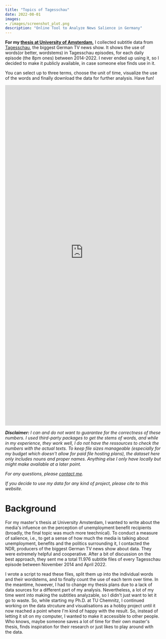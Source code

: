 ```yaml
---
title: "Topics of Tagesschau"
date: 2022-08-01
images:
- /images/screenshot_plot.png  
description: "Online Tool to Analyze News Salience in Germany"
---
```


<b>For my [thesis at University of Amsterdam](https://scripties.uba.uva.nl/search?id=c7012523),</b> I collected subtitle data from [Tagesschau](https://www.tagesschau.de), the biggest German TV news show. It shows the use of words(or better, wordstems) in Tagesschau episodes, for each daily episode (the 8pm ones) between 2014-2022. I never ended up using it, so I decided to make it publicly available, in case someone else finds use in it. 

You can select up to three terms, choose the unit of time, visualize the use of the words and finally download the data for further analysis. Have fun!

<iframe height="1100" width="100%" frameborder="no" src="https://felixgruenewald.shinyapps.io/tagesschau_app/"></iframe>

<i><b>Disclaimer:</b> I can and do not want to guarantee for the correctness of these numbers. I used third-party packages to get the stems of words, and while in my experience, they work well, I do not have the ressources to check the numbers with the actual texts. To keep file sizes manageable (especially for my budget which doesn't allow for paid file hosting plans), the dataset here only includes nouns and proper names. Anything else I only have locally but might make available at a later point.

For any questions, please [contact me](mailto:felixgruenewald@outlook.de).

If you decide to use my data for any kind of project, please cite to this website.</i>

# Background

For my master's thesis at University Amsterdam, I wanted to write about the media's infuence on the perception of unemployment benefit recipients (broadly, the final topic was much more teechnical). To conduct a measure of salience, i.e., to get a sense of how much the media is talking about unemployment, benefits and the politics surrounding it, I contacted the NDR, producers of the biggest German TV news show about data. They were extremely helpful and cooperative. After a bit of discussion on the best approach, they sent me a total 11.976 subtitle files of every Tagesschau episode between November 2014 and April 2022. 

I wrote a script to read these files, split them up into the individual words and their wordstems, and to finally count the use of each term over time. In the meantime, however, I had to change my thesis plans due to a lack of data sources for a different part of my analysis. Nevertheless, a lot of my time went into making the subtitles analyzable, so I didn't just want to let it go to waste. So, while starting my Ph.D. at TU Chemnitz, I continued working on the data strcuture and visualisations as a hobby project until it now reached a point where I'm kind of happy with the result. So, instead of letting it sit on my computer, I wanted to make it accessible to other people. Who knows, maybe someone saves a lot of time for their own master's thesis, finds inspiration for their research or just likes to play around with the data. 